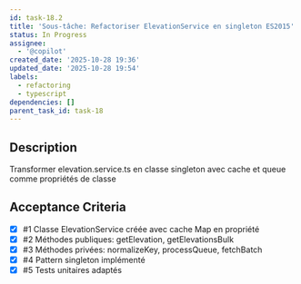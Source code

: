 ```yaml
---
id: task-18.2
title: 'Sous-tâche: Refactoriser ElevationService en singleton ES2015'
status: In Progress
assignee:
  - '@copilot'
created_date: '2025-10-28 19:36'
updated_date: '2025-10-28 19:54'
labels:
  - refactoring
  - typescript
dependencies: []
parent_task_id: task-18
---
```


## Description

<!-- SECTION:DESCRIPTION:BEGIN -->
Transformer elevation.service.ts en classe singleton avec cache et queue comme propriétés de classe
<!-- SECTION:DESCRIPTION:END -->

## Acceptance Criteria
<!-- AC:BEGIN -->
- [x] #1 Classe ElevationService créée avec cache Map en propriété
- [x] #2 Méthodes publiques: getElevation, getElevationsBulk
- [x] #3 Méthodes privées: normalizeKey, processQueue, fetchBatch
- [x] #4 Pattern singleton implémenté
- [x] #5 Tests unitaires adaptés
<!-- AC:END -->
